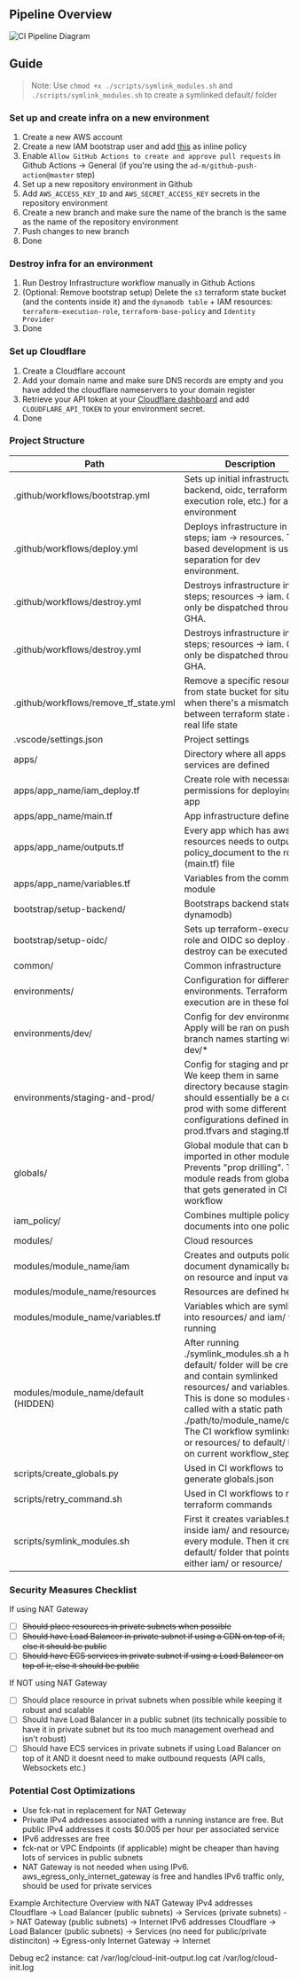 ## Pipeline Overview
![CI Pipeline Diagram](ci-pipeline-diagram.png)

## Guide
> Note: Use `chmod +x ./scripts/symlink_modules.sh` and `./scripts/symlink_modules.sh` to create a symlinked default/ folder

### Set up and create infra on a new environment
1. Create a new AWS account
2. Create a new IAM bootstrap user and add [this](bootstrap/README.md) as inline policy
3. Enable `Allow GitHub Actions to create and approve pull requests` in Github Actions -> General (if you're using the `ad-m/github-push-action@master` step)
4. Set up a new repository environment in Github
5. Add `AWS_ACCESS_KEY_ID` and `AWS_SECRET_ACCESS_KEY` secrets in the repository environment
6. Create a new branch and make sure the name of the branch is the same as the name of the repository environment
7. Push changes to new branch
8. Done

### Destroy infra for an environment
1. Run Destroy Infrastructure workflow manually in Github Actions
2. (Optional: Remove bootstrap setup) Delete the `s3` terraform state bucket (and the contents inside it) and the `dynamodb table` + IAM resources: `terraform-execution-role`, `terraform-base-policy` and `Identity Provider`
3. Done

### Set up Cloudflare
1. Create a Cloudflare account
2. Add your domain name and make sure DNS records are empty and you have added the cloudflare nameservers to your domain register
3. Retrieve your API token at your [Cloudflare dashboard](https://dash.cloudflare.com/profile/api-tokens) and add `CLOUDFLARE_API_TOKEN` to your environment secret.
4. Done

### Project Structure
| Path                                  | Description                                                                                                                                                                                                                                                                                                   |
|---------------------------------------|---------------------------------------------------------------------------------------------------------------------------------------------------------------------------------------------------------------------------------------------------------------------------------------------------------------|
| .github/workflows/bootstrap.yml       | Sets up initial infrastructure (tf backend, oidc, terraform-execution role, etc.) for a new environment                                                                                                                                                                                                       |
| .github/workflows/deploy.yml          | Deploys infrastructure in 2 steps; iam -> resources. Trunk-based development is used + separation for dev environment.                                                                                                                                                                                        |
| .github/workflows/destroy.yml         | Destroys infrastructure in 2 steps; resources -> iam. Can only be dispatched throught GHA.                                                                                                                                                                                                                    |
| .github/workflows/destroy.yml         | Destroys infrastructure in 2 steps; resources -> iam. Can only be dispatched throught GHA.                                                                                                                                                                                                                    |
| .github/workflows/remove_tf_state.yml | Remove a specific resource from state bucket for situations when there's a mismatch between terraform state and real life state                                                                                                                                                                               |
| .vscode/settings.json                 | Project settings                                                                                                                                                                                                                                                                                              |
| apps/                                 | Directory where all apps and services are defined                                                                                                                                                                                                                                                             |
| apps/app_name/iam_deploy.tf           | Create role with necessary IAM permissions for deploying the app                                                                                                                                                                                                                                              |
| apps/app_name/main.tf                 | App infrastructure defined here                                                                                                                                                                                                                                                                               |
| apps/app_name/outputs.tf              | Every app which has aws resources needs to output a policy_document to the root (main.tf) file                                                                                                                                                                                                                |
| apps/app_name/variables.tf            | Variables from the common module                                                                                                                                                                                                                                                                              |
| bootstrap/setup-backend/              | Bootstraps backend state (s3 + dynamodb)                                                                                                                                                                                                                                                                      |
| bootstrap/setup-oidc/                 | Sets up terraform-execution-role and OIDC so deploy and destroy can be executed                                                                                                                                                                                                                               |
| common/                               | Common infrastructure                                                                                                                                                                                                                                                                                         |
| environments/                         | Configuration for different environments. Terraform execution are in these folders                                                                                                                                                                                                                            |
| environments/dev/                     | Config for dev environment. Apply will be ran on pushes to branch names starting with dev/*                                                                                                                                                                                                                   |
| environments/staging-and-prod/        | Config for staging and prod. We keep them in same directory because staging should essentially be a copy of prod with some different configurations defined in prod.tfvars and staging.tfvars                                                                                                                 |
| globals/                              | Global module that can be imported in other modules. Prevents "prop drilling". This module reads from globals.json that gets generated in CI workflow                                                                                                                                                         |
| iam_policy/                           | Combines multiple policy documents into one policy                                                                                                                                                                                                                                                            |
| modules/                              | Cloud resources                                                                                                                                                                                                                                                                                               |
| modules/module_name/iam               | Creates and outputs policy document dynamically based on resource and input variables                                                                                                                                                                                                                         |
| modules/module_name/resources         | Resources are defined here                                                                                                                                                                                                                                                                                    |
| modules/module_name/variables.tf      | Variables which are symlinked into resources/ and iam/ when running                                                                                                                                                                                                                                           |
| modules/module_name/default (HIDDEN)  | After running ./symlink_modules.sh a hidden default/ folder will be created and contain symlinked resources/ and variables.tf. This is done so modules can be called with a static path ./path/to/module_name/default. The CI workflow symlinks iam/ or resources/ to default/ based on current workflow_step |
| scripts/create_globals.py             | Used in CI workflows to generate globals.json                                                                                                                                                                                                                                                                 |
| scripts/retry_command.sh              | Used in CI workflows to retry terraform commands                                                                                                                                                                                                                                                              |
| scripts/symlink_modules.sh            | First it creates variables.tf inside iam/ and resource/ for every module. Then it creates a default/ folder that points to either iam/ or resource/                                                                                                                                                           |


### Security Measures Checklist
If using NAT Gateway
- [ ] ~~Should place resources in private subnets when possible~~
- [ ] ~~Should have Load Balancer in private subnet if using a CDN on top of it, else it should be public~~
- [ ] ~~Should have ECS services in private subnet if using a Load Balancer on top of ir, else it should be public~~

If NOT using NAT Gateway
- [ ] Should place resource in privat subnets when possible while keeping it robust and scalable
- [ ] Should have Load Balancer in a public subnet (its technically possible to have it in private subnet but its too much management overhead and isn't robust)
- [ ] Should have ECS services in private subnets if using Load Balancer on top of it AND it doesnt need to make outbound requests (API calls, Websockets etc.)

### Potential Cost Optimizations
* Use fck-nat in replacement for NAT Geteway
* Private IPv4 addresses associated with a running instance are free. But public IPv4 addresses it costs $0.005 per hour per associated service
* IPv6 addresses are free
* fck-nat or VPC Endpoints (if applicable) might be cheaper than having lots of services in public subnets
* NAT Gateway is not needed when using IPv6. aws_egress_only_internet_gateway is free and handles IPv6 traffic only, should be used for private services


Example Architecture Overview with NAT Gateway
IPv4 addresses
Cloudflare -> Load Balancer (public subnets) -> Services (private subnets) -> NAT Gateway (public subnets) -> Internet
IPv6 addresses
Cloudflare -> Load Balancer (public subnets) -> Services (no need for public/private distinciton) -> Egress-only Internet Gateway -> Internet

Debug ec2 instance: 
cat /var/log/cloud-init-output.log
cat /var/log/cloud-init.log